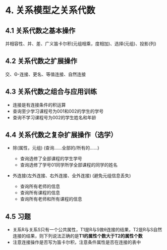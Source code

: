 # 4. 关系模型之关系代数

## 4.1 关系代数之基本操作
并相容性、并、差、广义笛卡尔积(元组相乘，度相加)、选择(元组)、投影(列)

## 4.2 关系代数之扩展操作
交、&Theta;-连接、更名、等值连接、自然连接

## 4.3 关系代数之组合与应用训练
- 连接是有连接条件的积运算
- 查询至少学习课程号为001和002的学生的学号
- 查询不学习课程号为002的学生姓名和年龄

## 4.4 关系代数之复杂扩展操作（选学）

- 除(属性，元组) (查询……全部的/所有的……)
	- 查询选修了全部课程的学生学号
	- 查询选修了学号01同学所学全部课程的同学的姓名
	
- 外连接(左外连接、右外连接、全外连接) (避免元组信息丢失)
	- 查询所有老师的信息
	- 查询所有课程的信息
	- 查询所有老师和所有课程的信息

## 4.5 习题
- 关系R与关系S只有一个公共属性，T1是R与S做θ连接的结果，T2是R与S自然连接的结果，则下列说法正确的是**T1的属性个数大于T2的属性个数**
- 注意连接操作是否写为笛卡尔积，注意条件属性是否在连接的表中
